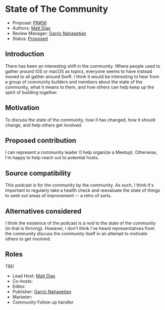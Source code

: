 # State of The Community

* Proposal: [PR#56](https://github.com/SwiftCommunityPodcast/podcast/pull/56)
* Authors: [Matt Dias](https://twitter.com/mdiasdev)
* Review Manager: [Garric Nahapetian](https://github.com/garricn)
* Status: [Proposed]()

## Introduction

There has been an interesting shift in the community. Where people used to gather around iOS or macOS as topics, everyone seems to have instead moved to all gather around Swift. I think it would be interesting to hear from a group of community builders and members about the state of the community, what it means to them, and how others can help keep up the spirit of building together.

## Motivation

To discuss the state of the community, how it has changed, how it should change, and help others get involved.

## Proposed contribution

I can represent a community leader (I help organize a Meetup). Otherwise, I'm happy to help reach out to potential hosts.

## Source compatibility

This podcast is for the community by the community. As such, I think it's important to regularly take a health check and reevaluate the state of things to seek out areas of improvement -- a retro of sorts.

## Alternatives considered

I think the existence of the podcast is a nod to the state of the community (in that is thriving). However, I don't think I've heard representatives from the community discuss the community itself in an attempt to motivate others to get involved.

## Roles
TBD

- Lead Host: [Matt Dias](https://twitter.com/mdiasdev)
- Co-hosts:
- Editor:
- Publisher: [Garric Nahapetian](https://github.com/garricn)
- Marketer:
- Community Follow up handler
